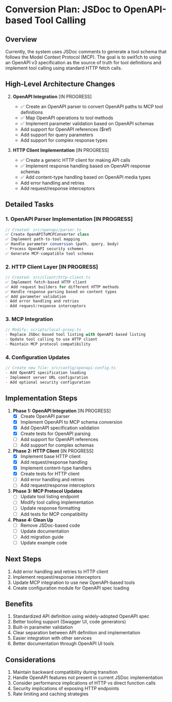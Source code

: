 # Conversion Plan: JSDoc to OpenAPI-based Tool Calling

## Overview
Currently, the system uses JSDoc comments to generate a tool schema that follows the Model Context Protocol (MCP). The goal is to swit1ch to using an OpenAPI v3 specification as the source of truth for tool definitions and implement tool calling using standard HTTP fetch calls.

## High-Level Architecture Changes

2. **OpenAPI Integration** [IN PROGRESS]
   - ✅ Create an OpenAPI parser to convert OpenAPI paths to MCP tool definitions
   - ✅ Map OpenAPI operations to tool methods
   - ✅ Implement parameter validation based on OpenAPI schemas
   - Add support for OpenAPI references ($ref)
   - Add support for query parameters
   - Add support for complex response types

3. **HTTP Client Implementation** [IN PROGRESS]
   - ✅ Create a generic HTTP client for making API calls
   - ✅ Implement response handling based on OpenAPI response schemas
   - ✅ Add content-type handling based on OpenAPI media types
   - Add error handling and retries
   - Add request/response interceptors

## Detailed Tasks

### 1. OpenAPI Parser Implementation [IN PROGRESS]
```typescript
// Created: src/openapi/parser.ts
✅ Create OpenAPIToMCPConverter class
✅ Implement path-to-tool mapping
✅ Handle parameter conversion (path, query, body)
- Process OpenAPI security schemes
✅ Generate MCP-compatible tool schemas
```

### 2. HTTP Client Layer [IN PROGRESS]
```typescript
// Created: src/client/http-client.ts
✅ Implement fetch-based HTTP client
✅ Add request builders for different HTTP methods
✅ Handle response parsing based on content types
✅ Add parameter validation
- Add error handling and retries
- Add request/response interceptors
```

### 3. MCP Integration
```typescript
// Modify: scripts/local-proxy.ts
- Replace JSDoc-based tool listing with OpenAPI-based listing
- Update tool calling to use HTTP client
- Maintain MCP protocol compatibility
```

### 4. Configuration Updates
```typescript
// Create new file: src/config/openapi-config.ts
- Add OpenAPI specification loading
- Implement server URL configuration
- Add optional security configuration
```

## Implementation Steps

1. **Phase 1: OpenAPI Integration** [IN PROGRESS]
   - [x] Create OpenAPI parser
   - [x] Implement OpenAPI to MCP schema conversion
   - [x] Add OpenAPI specification validation
   - [x] Create tests for OpenAPI parsing
   - [ ] Add support for OpenAPI references
   - [ ] Add support for complex schemas

2. **Phase 2: HTTP Client** [IN PROGRESS]
   - [x] Implement base HTTP client
   - [x] Add request/response handling
   - [x] Implement content-type handlers
   - [x] Create tests for HTTP client
   - [ ] Add error handling and retries
   - [ ] Add request/response interceptors

3. **Phase 3: MCP Protocol Updates**
   - [ ] Update tool listing endpoint
   - [ ] Modify tool calling implementation
   - [ ] Update response formatting
   - [ ] Add tests for MCP compatibility

4. **Phase 4: Clean Up**
   - [ ] Remove JSDoc-based code
   - [ ] Update documentation
   - [ ] Add migration guide
   - [ ] Update example code

## Next Steps
1. Add error handling and retries to HTTP client
2. Implement request/response interceptors
3. Update MCP integration to use new OpenAPI-based tools
4. Create configuration module for OpenAPI spec loading

## Benefits
1. Standardized API definition using widely-adopted OpenAPI spec
2. Better tooling support (Swagger UI, code generators)
3. Built-in parameter validation
4. Clear separation between API definition and implementation
5. Easier integration with other services
6. Better documentation through OpenAPI UI tools

## Considerations
1. Maintain backward compatibility during transition
2. Handle OpenAPI features not present in current JSDoc implementation
3. Consider performance implications of HTTP vs direct function calls
4. Security implications of exposing HTTP endpoints
5. Rate limiting and caching strategies